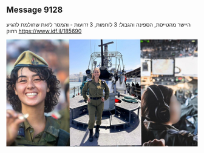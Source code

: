 ## Message 9128

היישר מהטייסת, הספינה והגבול:
3 לוחמות, 3 זרועות - והמסר לזאת שחולמת להגיע רחוק
https://www.idf.il/185690

![Photo](./9128/9128_photo.jpg)
